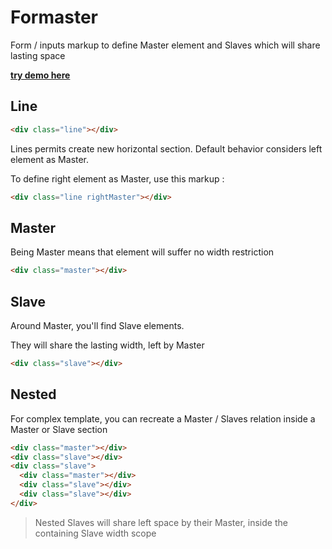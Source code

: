 Formaster
=========

Form / inputs markup to define Master element and Slaves which will share lasting space

**[try demo here](http://jsfiddle.net/dahfazz/Mwpbu/15/)**

Line
----

```html
<div class="line"></div>
```

Lines permits create new horizontal section. Default behavior considers left element as Master.

To define right element as Master, use this markup :

```html
<div class="line rightMaster"></div>
```

Master
------

Being Master means that element will suffer no width restriction

```html
<div class="master"></div>
```

Slave
-----

Around Master, you'll find Slave elements.

They will share the lasting width, left by Master

```html
<div class="slave"></div>
```

Nested
------

For complex template, you can recreate a Master / Slaves relation inside a Master or Slave section

```html 
<div class="master"></div>
<div class="slave"></div>
<div class="slave">
  <div class="master"></div>
  <div class="slave"></div>
  <div class="slave"></div>
</div>
```

> Nested Slaves will share left space by their Master, inside the containing Slave width scope